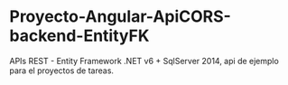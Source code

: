 # Proyecto-Angular-ApiCORS-backend-EntityFK
APIs REST - Entity Framework .NET v6 + SqlServer 2014, api de ejemplo para el proyectos de tareas. 
